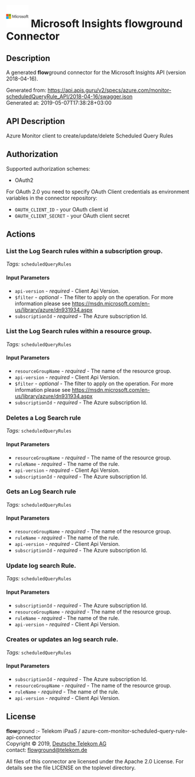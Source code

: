 # ![LOGO](logo.png) Microsoft Insights **flow**ground Connector

## Description

A generated **flow**ground connector for the Microsoft Insights API (version 2018-04-16).

Generated from: https://api.apis.guru/v2/specs/azure.com/monitor-scheduledQueryRule_API/2018-04-16/swagger.json<br/>
Generated at: 2019-05-07T17:38:28+03:00

## API Description

Azure Monitor client to create/update/delete Scheduled Query Rules

## Authorization

Supported authorization schemes:
- OAuth2

For OAuth 2.0 you need to specify OAuth Client credentials as environment variables in the connector repository:
* `OAUTH_CLIENT_ID` - your OAuth client id
* `OAUTH_CLIENT_SECRET` - your OAuth client secret

## Actions

### List the Log Search rules within a subscription group.

*Tags:* `scheduledQueryRules`

#### Input Parameters
* `api-version` - _required_ - Client Api Version.
* `$filter` - _optional_ - The filter to apply on the operation. For more information please see https://msdn.microsoft.com/en-us/library/azure/dn931934.aspx
* `subscriptionId` - _required_ - The Azure subscription Id.

### List the Log Search rules within a resource group.

*Tags:* `scheduledQueryRules`

#### Input Parameters
* `resourceGroupName` - _required_ - The name of the resource group.
* `api-version` - _required_ - Client Api Version.
* `$filter` - _optional_ - The filter to apply on the operation. For more information please see https://msdn.microsoft.com/en-us/library/azure/dn931934.aspx
* `subscriptionId` - _required_ - The Azure subscription Id.

### Deletes a Log Search rule

*Tags:* `scheduledQueryRules`

#### Input Parameters
* `resourceGroupName` - _required_ - The name of the resource group.
* `ruleName` - _required_ - The name of the rule.
* `api-version` - _required_ - Client Api Version.
* `subscriptionId` - _required_ - The Azure subscription Id.

### Gets an Log Search rule

*Tags:* `scheduledQueryRules`

#### Input Parameters
* `resourceGroupName` - _required_ - The name of the resource group.
* `ruleName` - _required_ - The name of the rule.
* `api-version` - _required_ - Client Api Version.
* `subscriptionId` - _required_ - The Azure subscription Id.

### Update log search Rule.

*Tags:* `scheduledQueryRules`

#### Input Parameters
* `subscriptionId` - _required_ - The Azure subscription Id.
* `resourceGroupName` - _required_ - The name of the resource group.
* `ruleName` - _required_ - The name of the rule.
* `api-version` - _required_ - Client Api Version.

### Creates or updates an log search rule.

*Tags:* `scheduledQueryRules`

#### Input Parameters
* `subscriptionId` - _required_ - The Azure subscription Id.
* `resourceGroupName` - _required_ - The name of the resource group.
* `ruleName` - _required_ - The name of the rule.
* `api-version` - _required_ - Client Api Version.

## License

**flow**ground :- Telekom iPaaS / azure-com-monitor-scheduled-query-rule-api-connector<br/>
Copyright © 2019, [Deutsche Telekom AG](https://www.telekom.de)<br/>
contact: flowground@telekom.de

All files of this connector are licensed under the Apache 2.0 License. For details
see the file LICENSE on the toplevel directory.
